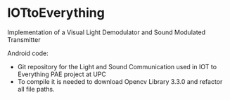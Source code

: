 # IOTtoEverything
Implementation of a Visual Light Demodulator and Sound Modulated Transmitter

Android code:
 - Git repository for the Light and Sound Communication used in IOT to Everything PAE project at UPC
 - To compile it is needed to download Opencv Library 3.3.0 and refactor all file paths.

